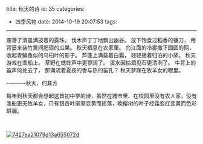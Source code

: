 title: 秋天的诗
id: 35
categories:
  - 四季风物
date: 2014-10-19 20:07:53
tags:
---

震落了清晨满披着的露珠，
伐木声丁丁地飘出幽谷。
放下饱食过稻香的镰刀，
用背篓来装竹篱间肥硕的瓜果。
秋天栖息在农家里。
向江面的冷雾撒下圆圆的网，
收起青鳊鱼似的乌桕叶的影子。
芦蓬上满载着白霜，
轻轻摇着归泊的小桨。
秋天游戏在渔船上。
草野在蟋蟀声中更寥阔了。
溪水因枯涸见石更清洌了。
牛背上的笛声何处去了，
那满流着夏夜的香与热的笛孔？
秋天梦寐在牧羊女的眼里。

--------秋天，何其芳

每年到秋天都会想起这首初中学的诗，虽然在城市里、在校园里没有农人家，没有渔船更无牧羊女，只有银杏叶渐渐变黄而摇落，晚樱树的叶子经霜变红变黄而色彩斑斓。

&nbsp;

[![7427ea21079d13a655072d](/uploads/2014/10/7427ea21079d13a655072d.jpg)](/uploads/2014/10/7427ea21079d13a655072d.jpg)